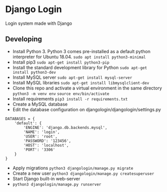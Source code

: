 # Django Login

Login system made with Django

## Developing

- Install Python 3. Python 3 comes pre-installed as a default python interpreter for Ubuntu 18.04.
``sudo apt install python3-minimal``
- Install pip3
``sudo apt-get install python3-pip``
- Install the standard development library for Python
``sudo apt-get install python3-dev``
- Install MySQL server
``sudo apt-get install mysql-server``
- Install MySQL libraries
``sudo apt-get install libmysqlclient-dev``
- Clone this repo and activate a virtual environment in the same directory
``python3 -m venv env``
``source env/bin/activate``
- Install requirements
``pip3 install -r requirements.txt``
- Create a MySQL database
- Edit the database configuration on djangologin/djangologin/settings.py

```
DATABASES = {
    'default': {
        'ENGINE': 'django.db.backends.mysql',
        'NAME': 'login',
        'USER': 'root',
        'PASSWORD': '123456',
        'HOST': 'localhost',
        'PORT': '3306'
    }
}
```

- Apply migrations
``python3 djangologin/manage.py migrate``
- Create a new user
``python3 djangologin/manage.py createsuperuser``
- Start Django built-in web-server
- ``python3 djangologin/manage.py runserver``
